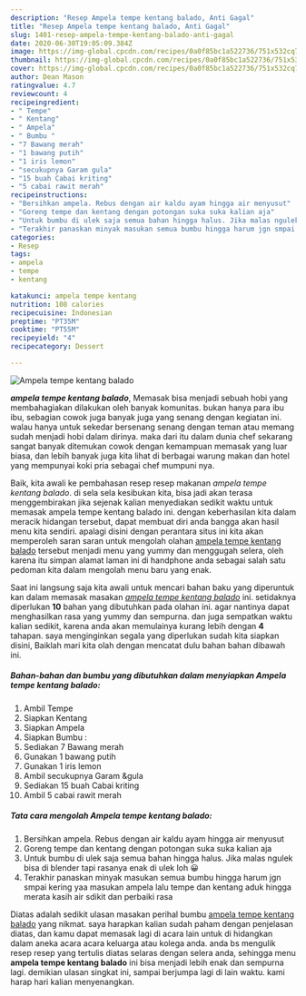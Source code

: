 ```yaml
---
description: "Resep Ampela tempe kentang balado, Anti Gagal"
title: "Resep Ampela tempe kentang balado, Anti Gagal"
slug: 1401-resep-ampela-tempe-kentang-balado-anti-gagal
date: 2020-06-30T19:05:09.384Z
image: https://img-global.cpcdn.com/recipes/0a0f85bc1a522736/751x532cq70/ampela-tempe-kentang-balado-foto-resep-utama.jpg
thumbnail: https://img-global.cpcdn.com/recipes/0a0f85bc1a522736/751x532cq70/ampela-tempe-kentang-balado-foto-resep-utama.jpg
cover: https://img-global.cpcdn.com/recipes/0a0f85bc1a522736/751x532cq70/ampela-tempe-kentang-balado-foto-resep-utama.jpg
author: Dean Mason
ratingvalue: 4.7
reviewcount: 4
recipeingredient:
- " Tempe"
- " Kentang"
- " Ampela"
- " Bumbu "
- "7 Bawang merah"
- "1 bawang putih"
- "1 iris lemon"
- "secukupnya Garam gula"
- "15 buah Cabai kriting"
- "5 cabai rawit merah"
recipeinstructions:
- "Bersihkan ampela. Rebus dengan air kaldu ayam hingga air menyusut"
- "Goreng tempe dan kentang dengan potongan suka suka kalian aja"
- "Untuk bumbu di ulek saja semua bahan hingga halus. Jika malas ngulek bisa di blender tapi rasanya enak di ulek loh 😀"
- "Terakhir panaskan minyak masukan semua bumbu hingga harum jgn smpai kering yaa masukan ampela lalu tempe dan kentang aduk hingga merata kasih air sdikit dan perbaiki rasa"
categories:
- Resep
tags:
- ampela
- tempe
- kentang

katakunci: ampela tempe kentang 
nutrition: 108 calories
recipecuisine: Indonesian
preptime: "PT35M"
cooktime: "PT55M"
recipeyield: "4"
recipecategory: Dessert

---
```



![Ampela tempe kentang balado](https://img-global.cpcdn.com/recipes/0a0f85bc1a522736/751x532cq70/ampela-tempe-kentang-balado-foto-resep-utama.jpg)

<b><i>ampela tempe kentang balado</i></b>, Memasak bisa menjadi sebuah hobi yang membahagiakan dilakukan oleh banyak komunitas. bukan hanya para ibu ibu, sebagian cowok juga banyak juga yang senang dengan kegiatan ini. walau hanya untuk sekedar bersenang senang dengan teman atau memang sudah menjadi hobi dalam dirinya. maka dari itu dalam dunia chef sekarang sangat banyak ditemukan cowok dengan kemampuan memasak yang luar biasa, dan lebih banyak juga kita lihat di berbagai warung makan dan hotel yang mempunyai koki pria sebagai chef mumpuni nya.

Baik, kita awali ke pembahasan resep resep makanan <i>ampela tempe kentang balado</i>. di sela sela kesibukan kita, bisa jadi akan terasa menggembirakan jika sejenak kalian menyediakan sedikit waktu untuk memasak ampela tempe kentang balado ini. dengan keberhasilan kita dalam meracik hidangan tersebut, dapat membuat diri anda bangga akan hasil menu kita sendiri. apalagi disini dengan perantara situs ini kita akan memperoleh saran saran untuk mengolah olahan <u>ampela tempe kentang balado</u> tersebut menjadi menu yang yummy dan menggugah selera, oleh karena itu simpan alamat laman ini di handphone anda sebagai salah satu pedoman kita dalam mengolah menu baru yang enak.




Saat ini langsung saja kita awali untuk mencari bahan baku yang diperuntuk kan dalam memasak masakan <u><i>ampela tempe kentang balado</i></u> ini. setidaknya diperlukan <b>10</b> bahan yang dibutuhkan pada olahan ini. agar nantinya dapat menghasilkan rasa yang yummy dan sempurna. dan juga sempatkan waktu kalian sedikit, karena anda akan memulainya kurang lebih dengan <b>4</b> tahapan. saya menginginkan segala yang diperlukan sudah kita siapkan disini, Baiklah mari kita olah dengan mencatat dulu bahan bahan dibawah ini.

<!--inarticleads1-->

##### Bahan-bahan dan bumbu yang dibutuhkan dalam menyiapkan Ampela tempe kentang balado:

1. Ambil  Tempe
1. Siapkan  Kentang
1. Siapkan  Ampela
1. Siapkan  Bumbu :
1. Sediakan 7 Bawang merah
1. Gunakan 1 bawang putih
1. Gunakan 1 iris lemon
1. Ambil secukupnya Garam &amp;gula
1. Sediakan 15 buah Cabai kriting
1. Ambil 5 cabai rawit merah




<!--inarticleads2-->

##### Tata cara mengolah Ampela tempe kentang balado:

1. Bersihkan ampela. Rebus dengan air kaldu ayam hingga air menyusut
1. Goreng tempe dan kentang dengan potongan suka suka kalian aja
1. Untuk bumbu di ulek saja semua bahan hingga halus. Jika malas ngulek bisa di blender tapi rasanya enak di ulek loh 😀
1. Terakhir panaskan minyak masukan semua bumbu hingga harum jgn smpai kering yaa masukan ampela lalu tempe dan kentang aduk hingga merata kasih air sdikit dan perbaiki rasa




Diatas adalah sedikit ulasan masakan perihal bumbu <u>ampela tempe kentang balado</u> yang nikmat. saya harapkan kalian sudah paham dengan penjelasan diatas, dan kamu dapat memasak lagi di acara lain untuk di hidangkan dalam aneka acara acara keluarga atau kolega anda. anda bs mengulik resep resep yang tertulis diatas selaras dengan selera anda, sehingga menu <b>ampela tempe kentang balado</b> ini bisa menjadi lebih enak dan sempurna lagi. demikian ulasan singkat ini, sampai berjumpa lagi di lain waktu. kami harap hari kalian menyenangkan.
